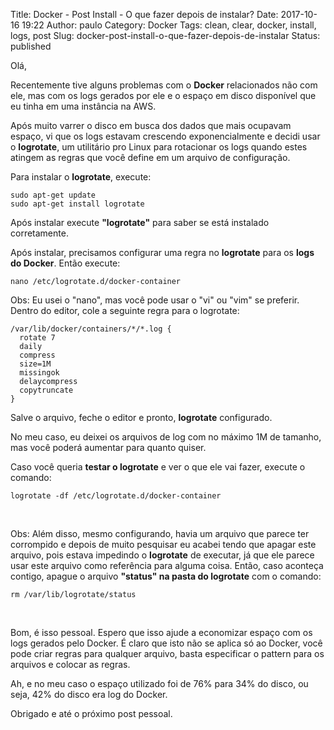 Title: Docker - Post Install - O que fazer depois de instalar?
Date: 2017-10-16 19:22
Author: paulo
Category: Docker
Tags: clean, clear, docker, install, logs, post
Slug: docker-post-install-o-que-fazer-depois-de-instalar
Status: published

Olá,

Recentemente tive alguns problemas com o **Docker** relacionados não com ele, mas com os logs gerados por ele e o espaço em disco disponível que eu tinha em uma instância na AWS.

Após muito varrer o disco em busca dos dados que mais ocupavam espaço, vi que os logs estavam crescendo exponencialmente e decidi usar o **logrotate**, um utilitário pro Linux para rotacionar os logs quando estes atingem as regras que você define em um arquivo de configuração.

Para instalar o **logrotate**, execute:

``` {.EnlighterJSRAW enlighter-language="shell"}
sudo apt-get update
sudo apt-get install logrotate
```

Após instalar execute **"logrotate"** para saber se está instalado corretamente.

Após instalar, precisamos configurar uma regra no **logrotate** para os **logs do Docker**. Então execute:

``` {.EnlighterJSRAW enlighter-language="shell"}
nano /etc/logrotate.d/docker-container
```

Obs: Eu usei o "nano", mas você pode usar o "vi" ou "vim" se preferir. Dentro do editor, cole a seguinte regra para o logrotate:

``` {.EnlighterJSRAW enlighter-language="null"}
/var/lib/docker/containers/*/*.log {
  rotate 7
  daily
  compress
  size=1M
  missingok
  delaycompress
  copytruncate
}
```

Salve o arquivo, feche o editor e pronto, **logrotate** configurado.

No meu caso, eu deixei os arquivos de log com no máximo 1M de tamanho, mas você poderá aumentar para quanto quiser.

Caso você queria **testar o logrotate** e ver o que ele vai fazer, execute o comando:

``` {.EnlighterJSRAW enlighter-language="shell"}
logrotate -df /etc/logrotate.d/docker-container
```

 

Obs: Além disso, mesmo configurando, havia um arquivo que parece ter corrompido e depois de muito pesquisar eu acabei tendo que apagar este arquivo, pois estava impedindo o **logrotate** de executar, já que ele parece usar este arquivo como referência para alguma coisa. Então, caso aconteça contigo, apague o arquivo **"status" na pasta do logrotate** com o comando:

``` {.EnlighterJSRAW enlighter-language="null"}
rm /var/lib/logrotate/status
```

 

Bom, é isso pessoal. Espero que isso ajude a economizar espaço com os logs gerados pelo Docker. É claro que isto não se aplica só ao Docker, você pode criar regras para qualquer arquivo, basta especificar o pattern para os arquivos e colocar as regras.

Ah, e no meu caso o espaço utilizado foi de 76% para 34% do disco, ou seja, 42% do disco era log do Docker.

Obrigado e até o próximo post pessoal.
